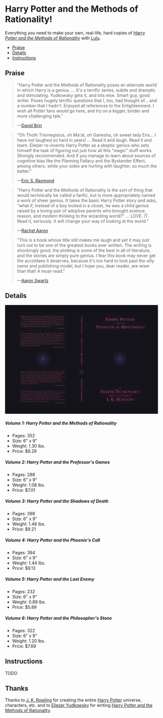 
# Harry Potter and the Methods of Rationality!

Everything you need to make your own, real-life, hard copies of _[Harry Potter and the Methods of Rationality](http://hpmor.com/)_ with [Lulu](http://www.lulu.com/).

- [Praise](#praise)
- [Details](#details)
- [Instructions](#instructions)


## Praise

> "Harry Potter and the Methods of Rationality poses an alternate world in which Harry is a genius. ... It's a terrific series, subtle and dramatic and stimulating. Yudkowsky gets it, and lots else. Smart guy, good writer. Poses hugely terrific questions that I, too, had thought of... and a number that I hadn't. Enjoyed all references to the Enlightenment. I wish all Potter fans would go here, and try on a bigger, bolder and more challenging tale."
> 
> —[David Brin](http://davidbrin.blogspot.com/2010/06/secret-of-college-life-plus.html)



> "Oh Thoth Trismegistus, oh Ma'at, oh Ganesha, oh sweet lady Eris... I have not laughed so hard in years! ... Read it and laugh. Read it and learn. Eliezer re-invents Harry Potter as a skeptic genius who sets himself the task of figuring out just how all this "magic" stuff works. Strongly recommended. And if you manage to learn about sources of cognitive bias like the Planning Fallacy and the Bystander Effect, among others, while your sides are hurting with laughter, so much the better."
> 
> —[Eric S. Raymond](http://esr.ibiblio.org/?p=2100)



> "Harry Potter and the Methods of Rationality is the sort of thing that would technically be called a fanfic, but is more appropriately named a work of sheer genius. It takes the basic Harry Potter story and asks, "what if, instead of a boy locked in a closet, he was a child genius raised by a loving pair of adoptive parents who brought science, reason, and modern thinking to the wizarding world?" ... LOVE. IT. Read it, seriously. It will change your way of looking at the world."
> 
> —[Rachel Aaron](http://civilian-reader.blogspot.com/2011/05/interview-with-rachel-aaron.html)



> "This is a book whose title still makes me laugh and yet it may just turn out to be one of the greatest books ever written. The writing is shockingly good, the plotting is some of the best in all of literature, and the stories are simply pure genius. I fear this book may never get the accoldaes it deserves, because it's too hard to look past the silly name and publishing model, but I hope you, dear reader, are wiser than that! A must-read."
> 
> —[Aaron Swartz](http://www.aaronsw.com/weblog/books2011)


## Details

![Volume 1: Harry Potter and the Methods of Rationality](/Volume%201/volume-one.png)

##### Volume 1: Harry Potter and the Methods of Rationality
  - Pages: 352
  - Size: 6" x 9"
  - Weight: 1.30 lbs.
  - Price: $8.29

##### Volume 2: Harry Potter and the Professor's Games
  - Pages: 288 
  - Size: 6" x 9"
  - Weight: 1.08 lbs.
  - Price: $7.01
  
##### Volume 3: Harry Potter and the Shadows of Death
  - Pages: 398 
  - Size: 6" x 9"
  - Weight: 1.46 lbs.
  - Price: $9.21

##### Volume 4: Harry Potter and the Phoenix's Call
  - Pages: 394
  - Size: 6" x 9"
  - Weight: 1.44 lbs.
  - Price: $9.13

##### Volume 5: Harry Potter and the Last Enemy
  - Pages: 232
  - Size: 6" x 9"
  - Weight: 0.89 lbs.
  - Price: $5.89

##### Volume 6: Harry Potter and the Philosopher's Stone
  - Pages: 322
  - Size: 6" x 9"
  - Weight: 1.20 lbs.
  - Price: $7.69


## Instructions

TODO


## Thanks

Thanks to [J. K. Rowling](https://en.wikipedia.org/wiki/J._K._Rowling) for creating the entire [Harry Potter](https://en.wikipedia.org/wiki/Harry_Potter) universe, characters, etc. and to [Eliezer Yudkowsky](https://en.wikipedia.org/wiki/Eliezer_Yudkowsky) for writing [Harry Potter and the Methods of Rationality](https://en.wikipedia.org/wiki/Harry_Potter_and_the_Methods_of_Rationality).
